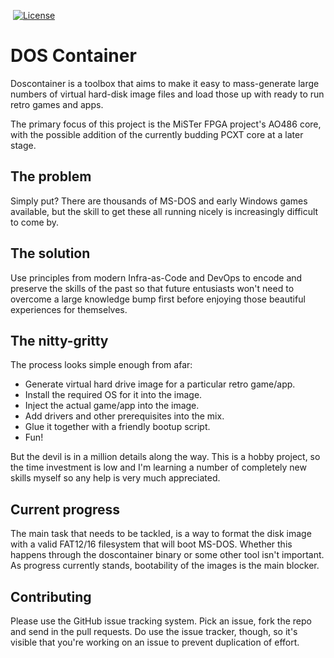 [![<basvandewiel>](https://circleci.com/gh/basvandewiel/doscontainer.svg?style=svg)](https://app.circleci.com/pipelines/github/basvandewiel/doscontainer) [![License](https://img.shields.io/badge/License-BSD_2--Clause-orange.svg)](https://opensource.org/licenses/BSD-2-Clause)

# DOS Container

Doscontainer is a toolbox that aims to make it easy to mass-generate large numbers of
virtual hard-disk image files and load those up with ready to run retro games and apps.

The primary focus of this project is the MiSTer FPGA project's AO486 core, with the possible
addition of the currently budding PCXT core at a later stage.

## The problem

Simply put? There are thousands of MS-DOS and early Windows games available, but the skill
to get these all running nicely is increasingly difficult to come by.

## The solution

Use principles from modern Infra-as-Code and DevOps to encode and preserve the skills of the
past so that future entusiasts won't need to overcome a large knowledge bump first before
enjoying those beautiful experiences for themselves.

## The nitty-gritty

The process looks simple enough from afar:

  - Generate virtual hard drive image for a particular retro game/app.
  - Install the required OS for it into the image.
  - Inject the actual game/app into the image.
  - Add drivers and other prerequisites into the mix.
  - Glue it together with a friendly bootup script.
  - Fun!

But the devil is in a million details along the way. This is a hobby project, so the time
investment is low and I'm learning a number of completely new skills myself so any help
is very much appreciated.

## Current progress

The main task that needs to be tackled, is a way to format the disk image with a valid
FAT12/16 filesystem that will boot MS-DOS. Whether this happens through the doscontainer
binary or some other tool isn't important. As progress currently stands, bootability of the
images is the main blocker.

## Contributing

Please use the GitHub issue tracking system. Pick an issue, fork the repo and send in the
pull requests. Do use the issue tracker, though, so it's visible that you're working on an
issue to prevent duplication of effort.
